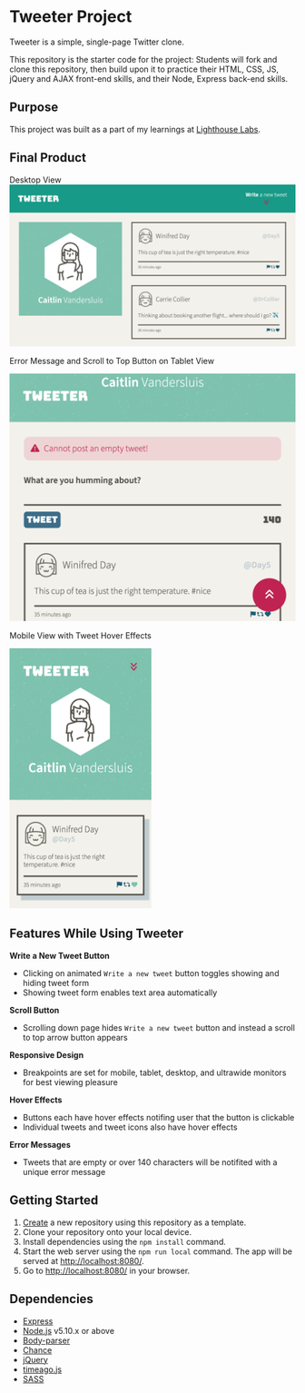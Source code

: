 # Tweeter Project

Tweeter is a simple, single-page Twitter clone.

This repository is the starter code for the project: Students will fork and clone this repository, then build upon it to practice their HTML, CSS, JS, jQuery and AJAX front-end skills, and their Node, Express back-end skills.

## Purpose

This project was built as a part of my learnings at [Lighthouse Labs](https://www.lighthouselabs.ca).

## Final Product
Desktop View
!["Desktop View"](docs/desktop_view.png)

Error Message and Scroll to Top Button on Tablet View

<img src="./docs/error_and_button_view.png" width="600" alt="Tablet View">


Mobile View with Tweet Hover Effects

<img src="./docs/mobile_hover_view.png" width="250" alt="Mobile View">


## Features While Using Tweeter

**Write a New Tweet Button**
- Clicking on animated `Write a new tweet` button toggles showing and hiding tweet form
- Showing tweet form enables text area automatically

**Scroll Button**
- Scrolling down page hides `Write a new tweet` button and instead a scroll to top arrow button appears

**Responsive Design**
- Breakpoints are set for mobile, tablet, desktop, and ultrawide monitors for best viewing pleasure

**Hover Effects**
- Buttons each have hover effects notifing user that the button is clickable
- Individual tweets and tweet icons also have hover effects

**Error Messages**
- Tweets that are empty or over 140 characters will be notifited with a unique error message

## Getting Started

1. [Create](https://docs.github.com/en/repositories/creating-and-managing-repositories/creating-a-repository-from-a-template) a new repository using this repository as a template.
2. Clone your repository onto your local device.
3. Install dependencies using the `npm install` command.
3. Start the web server using the `npm run local` command. The app will be served at <http://localhost:8080/>.
4. Go to <http://localhost:8080/> in your browser.

## Dependencies

- [Express](https://expressjs.com)
- [Node.js](https://nodejs.org) v5.10.x or above
- [Body-parser](https://www.npmjs.com/package/body-parser)
- [Chance](https://www.npmjs.com/package/chance)
- [jQuery](https://jquery.com/)
- [timeago.js](https://cdnjs.com/libraries/timeago.js)
- [SASS](https://www.npmjs.com/package/sass)